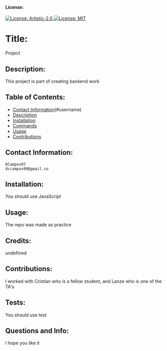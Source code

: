 
  #### License:
   [![License: Artistic-2.0](https://img.shields.io/badge/License-Artistic%202.0-0298c3.svg)](https://opensource.org/licenses/Artistic-2.0),[![License: MIT](https://img.shields.io/badge/License-MIT-yellow.svg)](https://opensource.org/licenses/MIT)

  # Title:
   Project

  ## Description:
   This project is part of creating backend work

  ## Table of Contents:
   * [Contact Information](#email)(#username)
   * [Description](#description)
   * [Installation](#dependencies)
   * [Commands](#test)
   * [Usage](#usingRepo)
   * [Contributions](#contributions)

  ## Contact Information:
    DCampos07 
    dccampos00@gmail.co

  ## Installation:
   You should use JavaScript

  ## Usage:
   The repo was made as practice

  ## Credits:
  undefined

  ## Contributions:
  I worked with Cristian who is a fellow student, and Lanze who is one of the TA's

  ## Tests:
  You should use test
  
  ## Questions and Info:
  I hope you like it 
